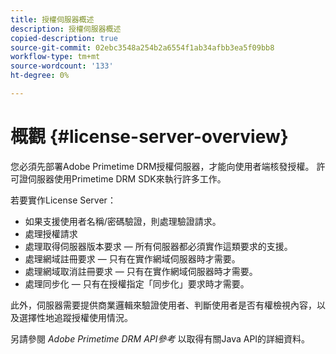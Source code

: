 ```yaml
---
title: 授權伺服器概述
description: 授權伺服器概述
copied-description: true
source-git-commit: 02ebc3548a254b2a6554f1ab34afbb3ea5f09bb8
workflow-type: tm+mt
source-wordcount: '133'
ht-degree: 0%

---
```


# 概觀 {#license-server-overview}

您必須先部署Adobe Primetime DRM授權伺服器，才能向使用者端核發授權。 許可證伺服器使用Primetime DRM SDK來執行許多工作。

若要實作License Server：

* 如果支援使用者名稱/密碼驗證，則處理驗證請求。
* 處理授權請求
* 處理取得伺服器版本要求 — 所有伺服器都必須實作這類要求的支援。
* 處理網域註冊要求 — 只有在實作網域伺服器時才需要。
* 處理網域取消註冊要求 — 只有在實作網域伺服器時才需要。
* 處理同步化 — 只有在授權指定「同步化」要求時才需要。

此外，伺服器需要提供商業邏輯來驗證使用者、判斷使用者是否有權檢視內容，以及選擇性地追蹤授權使用情況。

另請參閱 *Adobe Primetime DRM API參考* 以取得有關Java API的詳細資料。
